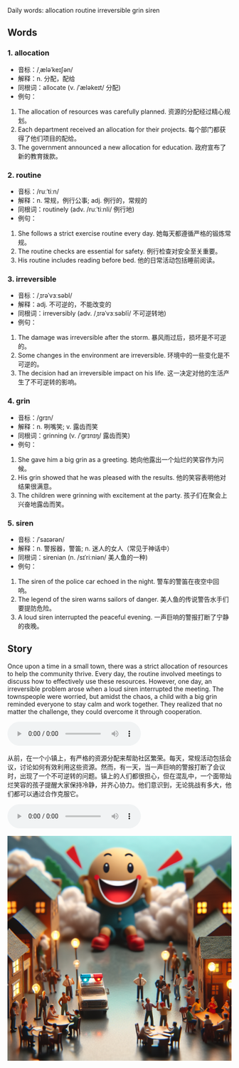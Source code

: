 Daily words: allocation routine irreversible grin siren

## Words
### 1. allocation
- 音标：/ˌæləˈkeɪʃən/ <span style="cursor: pointer;" onclick="document.getElementById('audio-player-1').play()"><i class="fas fa-volume-up"></i></span>
<audio id="audio-player-1" src="audios/words/allocation.mp3" style="display:none;"></audio>
- 解释：n. 分配，配给
- 同根词：allocate (v. /ˈæləkeɪt/ 分配)
- 例句：
1. The allocation of resources was carefully planned.
资源的分配经过精心规划。
2. Each department received an allocation for their projects.
每个部门都获得了他们项目的配给。
3. The government announced a new allocation for education.
政府宣布了新的教育拨款。

### 2. routine
- 音标：/ruːˈtiːn/ <span style="cursor: pointer;" onclick="document.getElementById('audio-player-2').play()"><i class="fas fa-volume-up"></i></span>
<audio id="audio-player-2" src="audios/words/routine.mp3" style="display:none;"></audio>
- 解释：n. 常规，例行公事; adj. 例行的，常规的
- 同根词：routinely (adv. /ruːˈtiːnli/ 例行地)
- 例句：
1. She follows a strict exercise routine every day.
她每天都遵循严格的锻炼常规。
2. The routine checks are essential for safety.
例行检查对安全至关重要。
3. His routine includes reading before bed.
他的日常活动包括睡前阅读。

### 3. irreversible
- 音标：/ˌɪrəˈvɜːsəbl/ <span style="cursor: pointer;" onclick="document.getElementById('audio-player-3').play()"><i class="fas fa-volume-up"></i></span>
<audio id="audio-player-3" src="audios/words/irreversible.mp3" style="display:none;"></audio>
- 解释：adj. 不可逆的，不能改变的
- 同根词：irreversibly (adv. /ˌɪrəˈvɜːsəblī/ 不可逆转地)
- 例句：
1. The damage was irreversible after the storm.
暴风雨过后，损坏是不可逆的。
2. Some changes in the environment are irreversible.
环境中的一些变化是不可逆的。
3. The decision had an irreversible impact on his life.
这一决定对他的生活产生了不可逆转的影响。

### 4. grin
- 音标：/ɡrɪn/ <span style="cursor: pointer;" onclick="document.getElementById('audio-player-4').play()"><i class="fas fa-volume-up"></i></span>
<audio id="audio-player-4" src="audios/words/grin.mp3" style="display:none;"></audio>
- 解释：n. 咧嘴笑; v. 露齿而笑
- 同根词：grinning (v. /ˈɡrɪnɪŋ/ 露齿而笑)
- 例句：
1. She gave him a big grin as a greeting.
她向他露出一个灿烂的笑容作为问候。
2. His grin showed that he was pleased with the results.
他的笑容表明他对结果很满意。
3. The children were grinning with excitement at the party.
孩子们在聚会上兴奋地露齿而笑。

### 5. siren
- 音标：/ˈsaɪərən/ <span style="cursor: pointer;" onclick="document.getElementById('audio-player-5').play()"><i class="fas fa-volume-up"></i></span>
<audio id="audio-player-5" src="audios/words/siren.mp3" style="display:none;"></audio>
- 解释：n. 警报器，警笛; n. 迷人的女人（常见于神话中）
- 同根词：sirenian (n. /sɪˈriːniən/ 美人鱼的一种)
- 例句：
1. The siren of the police car echoed in the night.
警车的警笛在夜空中回响。
2. The legend of the siren warns sailors of danger.
美人鱼的传说警告水手们要提防危险。
3. A loud siren interrupted the peaceful evening.
一声巨响的警报打断了宁静的夜晚。

## Story
Once upon a time in a small town, there was a strict allocation of resources to help the community thrive. Every day, the routine involved meetings to discuss how to effectively use these resources. However, one day, an irreversible problem arose when a loud siren interrupted the meeting. The townspeople were worried, but amidst the chaos, a child with a big grin reminded everyone to stay calm and work together. They realized that no matter the challenge, they could overcome it through cooperation.

<audio controls>
  <source src="./audios/story/2024-09-02-english.mp3" type="audio/mpeg">
  你的浏览器不支持音频元素。
</audio>
  

从前，在一个小镇上，有严格的资源分配来帮助社区繁荣。每天，常规活动包括会议，讨论如何有效利用这些资源。然而，有一天，当一声巨响的警报打断了会议时，出现了一个不可逆转的问题。镇上的人们都很担心，但在混乱中，一个面带灿烂笑容的孩子提醒大家保持冷静，并齐心协力。他们意识到，无论挑战有多大，他们都可以通过合作克服它。

<audio controls>
  <source src="./audios/story/2024-09-02-chinese.mp3" type="audio/mpeg">
  你的浏览器不支持音频元素。
</audio>
  

![story](./images/2024-09-02.png)

